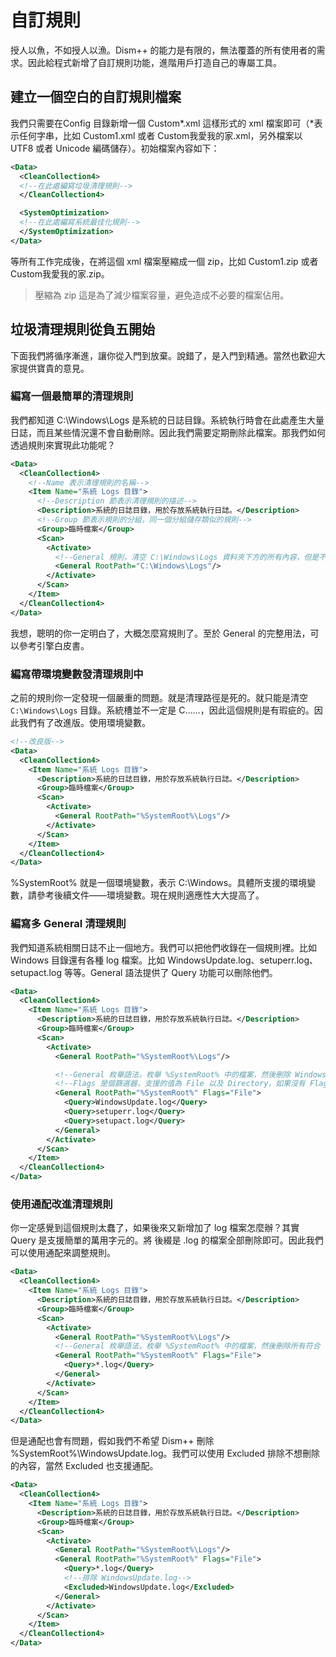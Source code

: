 # 自訂規則
授人以魚，不如授人以漁。Dism++ 的能力是有限的，無法覆蓋的所有使用者的需求。因此給程式新增了自訂規則功能，進階用戶打造自己的專屬工具。

## 建立一個空白的自訂規則檔案
我們只需要在Config 目錄新增一個 Custom\*.xml 這樣形式的 xml 檔案即可（\*表示任何字串，比如 Custom1.xml 或者 Custom我愛我的家.xml，另外檔案以 UTF8 或者 Unicode 編碼儲存）。初始檔案內容如下：
```xml
<Data>
  <CleanCollection4>
  <!--在此處編寫垃圾清理規則-->
  </CleanCollection4>

  <SystemOptimization>
  <!--在此處編寫系統最佳化規則-->
  </SystemOptimization>
</Data>
```
等所有工作完成後，在將這個 xml 檔案壓縮成一個 zip，比如 Custom1.zip 或者 Custom我愛我的家.zip。
> 壓縮為 zip 這是為了減少檔案容量，避免造成不必要的檔案佔用。

## 垃圾清理規則從負五開始
下面我們將循序漸進，讓你從入門到放棄。說錯了，是入門到精通。當然也歡迎大家提供寶貴的意見。

### 編寫一個最簡單的清理規則
我們都知道 C:\\Windows\\Logs 是系統的日誌目錄。系統執行時會在此處產生大量日誌，而且某些情況還不會自動刪除。因此我們需要定期刪除此檔案。那我們如何透過規則來實現此功能呢？

```xml
<Data>
  <CleanCollection4>
    <!--Name 表示清理規則的名稱-->
    <Item Name="系統 Logs 目錄">
      <!--Description 節表示清理規則的描述-->
      <Description>系統的日誌目錄，用於存放系統執行日誌。</Description>
      <!--Group 節表示規則的分組，同一個分組儲存類似的規則-->
      <Group>臨時檔案</Group>
      <Scan>
        <Activate>
          <!--General 規則，清空 C:\Windows\Logs 資料夾下方的所有內容，但是不會刪除 Logs 資料夾本身-->
          <General RootPath="C:\Windows\Logs"/>
        </Activate>
      </Scan>
    </Item>
  </CleanCollection4>
</Data>
```
我想，聰明的你一定明白了，大概怎麼寫規則了。至於 General 的完整用法，可以參考引擎白皮書。

### 編寫帶環境變數發清理規則中
之前的規則你一定發現一個嚴重的問題。就是清理路徑是死的。就只能是清空 `C:\Windows\Logs` 目錄。系統槽並不一定是 C……，因此這個規則是有瑕疵的。因此我們有了改進版。使用環境變數。

```xml
<!--改良版-->
<Data>
  <CleanCollection4>
    <Item Name="系統 Logs 目錄">
      <Description>系統的日誌目錄，用於存放系統執行日誌。</Description>
      <Group>臨時檔案</Group>
      <Scan>
        <Activate>
          <General RootPath="%SystemRoot%\Logs"/>
        </Activate>
      </Scan>
    </Item>
  </CleanCollection4>
</Data>
```
%SystemRoot% 就是一個環境變數，表示 C:\\Windows。具體所支援的環境變數，請參考後續文件——環境變數。現在規則適應性大大提高了。

### 編寫多 General 清理規則
我們知道系統相關日誌不止一個地方。我們可以把他們收錄在一個規則裡。比如 Windows 目錄還有各種 log 檔案。比如 WindowsUpdate.log、setuperr.log、setupact.log 等等。General 語法提供了 Query 功能可以刪除他們。

```xml
<Data>
  <CleanCollection4>
    <Item Name="系統 Logs 目錄">
      <Description>系統的日誌目錄，用於存放系統執行日誌。</Description>
      <Group>臨時檔案</Group>
      <Scan>
        <Activate>
          <General RootPath="%SystemRoot%\Logs"/>

          <!--General 枚舉語法，枚舉 %SystemRoot% 中的檔案，然後刪除 WindowsUpdate.log、setuperr.log、setupact.log 3 個檔案-->
          <!--Flags 是個篩選器，支援的值為 File 以及 Directory，如果沒有 Flags 則同時枚舉檔案以及資料夾。在此處僅枚舉檔案-->
          <General RootPath="%SystemRoot%" Flags="File">
            <Query>WindowsUpdate.log</Query>
            <Query>setuperr.log</Query>
            <Query>setupact.log</Query>
          </General>
        </Activate>
      </Scan>
    </Item>
  </CleanCollection4>
</Data>
```
### 使用通配改進清理規則
你一定感覺到這個規則太蠢了，如果後來又新增加了 log 檔案怎麼辦？其實 Query 是支援簡單的萬用字元的。將 後綴是 .log 的檔案全部刪除即可。因此我們可以使用通配來調整規則。

```xml
<Data>
  <CleanCollection4>
    <Item Name="系統 Logs 目錄">
      <Description>系統的日誌目錄，用於存放系統執行日誌。</Description>
      <Group>臨時檔案</Group>
      <Scan>
        <Activate>
          <General RootPath="%SystemRoot%\Logs"/>
          <!--General 枚舉語法，枚舉 %SystemRoot% 中的檔案，然後刪除所有符合 *.log 的檔案-->
          <General RootPath="%SystemRoot%" Flags="File">
            <Query>*.log</Query>
          </General>
        </Activate>
      </Scan>
    </Item>
  </CleanCollection4>
</Data>
```
但是通配也會有問題，假如我們不希望 Dism++ 刪除 %SystemRoot%\\WindowsUpdate.log。我們可以使用 Excluded 排除不想刪除的內容，當然 Excluded 也支援通配。
```xml
<Data>
  <CleanCollection4>
    <Item Name="系統 Logs 目錄">
      <Description>系統的日誌目錄，用於存放系統執行日誌。</Description>
      <Group>臨時檔案</Group>
      <Scan>
        <Activate>
          <General RootPath="%SystemRoot%\Logs"/>
          <General RootPath="%SystemRoot%" Flags="File">
            <Query>*.log</Query>
            <!--排除 WindowsUpdate.log-->
            <Excluded>WindowsUpdate.log</Excluded>
          </General>
        </Activate>
      </Scan>
    </Item>
  </CleanCollection4>
</Data>
```
